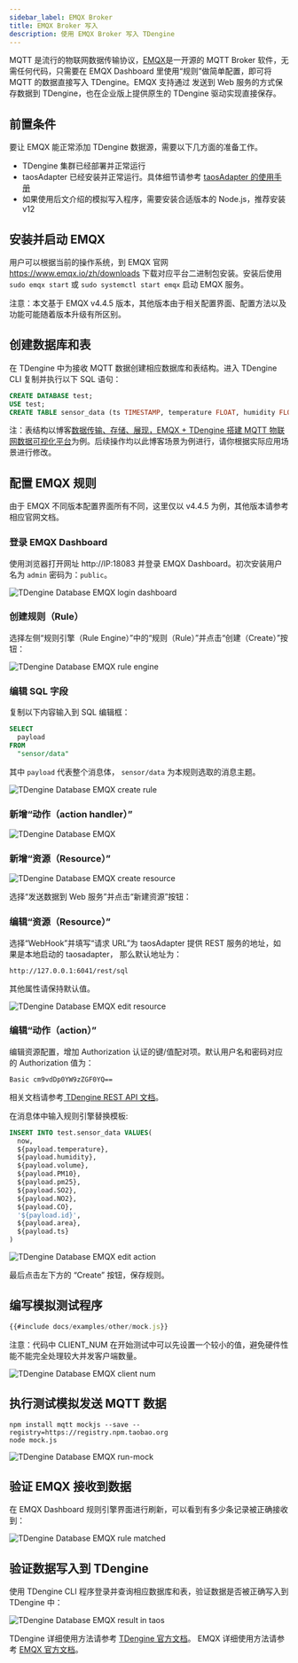 ```yaml
---
sidebar_label: EMQX Broker
title: EMQX Broker 写入
description: 使用 EMQX Broker 写入 TDengine
---
```


MQTT 是流行的物联网数据传输协议，[EMQX](https://github.com/emqx/emqx)是一开源的 MQTT Broker 软件，无需任何代码，只需要在 EMQX Dashboard 里使用“规则”做简单配置，即可将 MQTT 的数据直接写入 TDengine。EMQX 支持通过 发送到 Web 服务的方式保存数据到 TDengine，也在企业版上提供原生的 TDengine 驱动实现直接保存。

## 前置条件

要让 EMQX 能正常添加 TDengine 数据源，需要以下几方面的准备工作。

- TDengine 集群已经部署并正常运行
- taosAdapter 已经安装并正常运行。具体细节请参考 [taosAdapter 的使用手册](../../reference/taosadapter)
- 如果使用后文介绍的模拟写入程序，需要安装合适版本的 Node.js，推荐安装 v12

## 安装并启动 EMQX

用户可以根据当前的操作系统，到 EMQX 官网 https://www.emqx.io/zh/downloads 下载对应平台二进制包安装。安装后使用 `sudo emqx start` 或 `sudo systemctl start emqx` 启动 EMQX 服务。

注意：本文基于 EMQX v4.4.5 版本，其他版本由于相关配置界面、配置方法以及功能可能随着版本升级有所区别。

## 创建数据库和表

在 TDengine 中为接收 MQTT 数据创建相应数据库和表结构。进入 TDengine CLI 复制并执行以下 SQL 语句：

```sql
CREATE DATABASE test;
USE test;
CREATE TABLE sensor_data (ts TIMESTAMP, temperature FLOAT, humidity FLOAT, volume FLOAT, pm10 FLOAT, pm25 FLOAT, so2 FLOAT, no2 FLOAT, co FLOAT, sensor_id NCHAR(255), area TINYINT, coll_time TIMESTAMP);
```

注：表结构以博客[数据传输、存储、展现，EMQX + TDengine 搭建 MQTT 物联网数据可视化平台](https://www.taosdata.com/blog/2020/08/04/1722.html)为例。后续操作均以此博客场景为例进行，请你根据实际应用场景进行修改。

## 配置 EMQX 规则

由于 EMQX 不同版本配置界面所有不同，这里仅以 v4.4.5 为例，其他版本请参考相应官网文档。

### 登录 EMQX Dashboard

使用浏览器打开网址 http://IP:18083 并登录 EMQX Dashboard。初次安装用户名为 `admin` 密码为：`public`。

![TDengine Database EMQX login dashboard](./emqx/login-dashboard.webp)

### 创建规则（Rule）

选择左侧“规则引擎（Rule Engine）”中的“规则（Rule）”并点击“创建（Create）”按钮：

![TDengine Database EMQX rule engine](./emqx/rule-engine.webp)

### 编辑 SQL 字段

复制以下内容输入到 SQL 编辑框：

```sql
SELECT
  payload
FROM
  "sensor/data"
```

其中 `payload` 代表整个消息体， `sensor/data` 为本规则选取的消息主题。

![TDengine Database EMQX create rule](./emqx/create-rule.webp)

### 新增“动作（action handler）”

![TDengine Database EMQX](./emqx/add-action-handler.webp)

### 新增“资源（Resource）”

![TDengine Database EMQX create resource](./emqx/create-resource.webp)

选择“发送数据到 Web 服务”并点击“新建资源”按钮：

### 编辑“资源（Resource）”

选择“WebHook”并填写“请求 URL”为 taosAdapter 提供 REST 服务的地址，如果是本地启动的 taosadapter， 那么默认地址为：

```
http://127.0.0.1:6041/rest/sql
```

其他属性请保持默认值。

![TDengine Database EMQX edit resource](./emqx/edit-resource.webp)

### 编辑“动作（action）”

编辑资源配置，增加 Authorization 认证的键/值配对项。默认用户名和密码对应的 Authorization 值为：
```
Basic cm9vdDp0YW9zZGF0YQ==
```
相关文档请参考[ TDengine REST API 文档](../../connector/rest-api/)。

在消息体中输入规则引擎替换模板:

```sql
INSERT INTO test.sensor_data VALUES(
  now,
  ${payload.temperature},
  ${payload.humidity},
  ${payload.volume},
  ${payload.PM10},
  ${payload.pm25},
  ${payload.SO2},
  ${payload.NO2},
  ${payload.CO},
  '${payload.id}',
  ${payload.area},
  ${payload.ts}
)
```

![TDengine Database EMQX edit action](./emqx/edit-action.webp)

最后点击左下方的 “Create” 按钮，保存规则。
## 编写模拟测试程序

```javascript
{{#include docs/examples/other/mock.js}}
```

注意：代码中 CLIENT_NUM 在开始测试中可以先设置一个较小的值，避免硬件性能不能完全处理较大并发客户端数量。

![TDengine Database EMQX client num](./emqx/client-num.webp)

## 执行测试模拟发送 MQTT 数据

```
npm install mqtt mockjs --save --registry=https://registry.npm.taobao.org
node mock.js
```

![TDengine Database EMQX run-mock](./emqx/run-mock.webp)

## 验证 EMQX 接收到数据

在 EMQX Dashboard 规则引擎界面进行刷新，可以看到有多少条记录被正确接收到：

![TDengine Database EMQX rule matched](./emqx/check-rule-matched.webp)

## 验证数据写入到 TDengine

使用 TDengine CLI 程序登录并查询相应数据库和表，验证数据是否被正确写入到 TDengine 中：

![TDengine Database EMQX result in taos](./emqx/check-result-in-taos.webp)

TDengine 详细使用方法请参考 [TDengine 官方文档](https://docs.taosdata.com/)。
EMQX 详细使用方法请参考 [EMQX 官方文档](https://www.emqx.io/docs/zh/v4.4/rule/rule-engine.html)。
